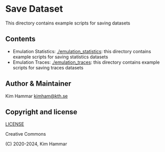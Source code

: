 # Save Dataset

This directory contains example scripts for saving datasets

## Contents

- Emulation Statistics: [./emulation_statistics](emulation_statistics): this directory contains example scripts for saving statistics datasets
- Emulation Traces: [./emulation_traces](emulation_traces): this directory contains example scripts for saving traces datasets

## Author & Maintainer

Kim Hammar <kimham@kth.se>

## Copyright and license

[LICENSE](../../../LICENSE.md)

Creative Commons

(C) 2020-2024, Kim Hammar